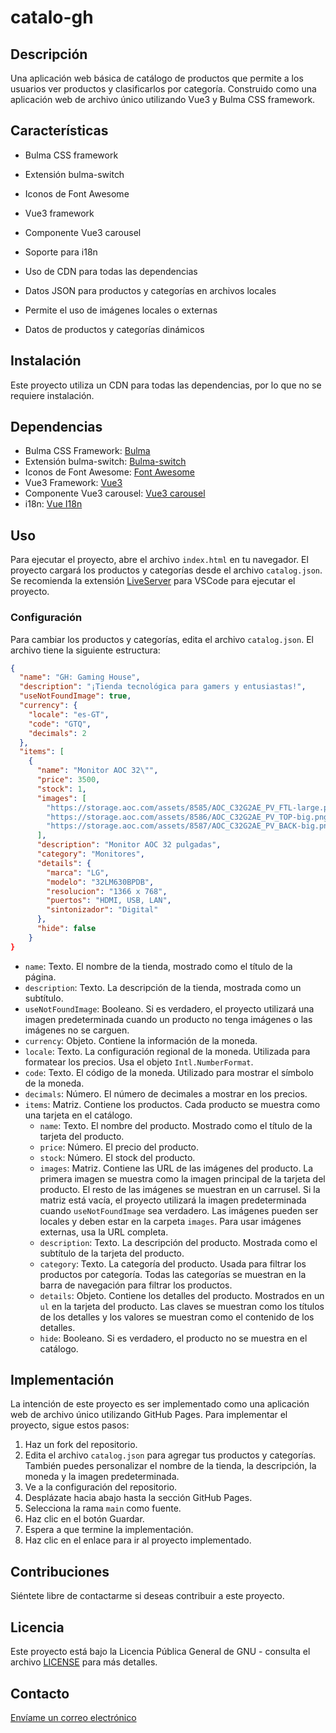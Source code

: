 # catalo-gh

## Descripción

Una aplicación web básica de catálogo de productos que permite a los usuarios ver productos y clasificarlos por categoría. Construido como una aplicación web de archivo único utilizando Vue3 y Bulma CSS framework.

## Características

- Bulma CSS framework
- Extensión bulma-switch
- Iconos de Font Awesome

- Vue3 framework
- Componente Vue3 carousel
- Soporte para i18n

- Uso de CDN para todas las dependencias

- Datos JSON para productos y categorías en archivos locales
- Permite el uso de imágenes locales o externas
- Datos de productos y categorías dinámicos

## Instalación

Este proyecto utiliza un CDN para todas las dependencias, por lo que no se requiere instalación.

## Dependencias
- Bulma CSS Framework: [Bulma](https://bulma.io/)
- Extensión bulma-switch: [Bulma-switch](https://wikiki.github.io/form/switch/)
- Iconos de Font Awesome: [Font Awesome](https://fontawesome.com/)
- Vue3 Framework: [Vue3](https://vuejs.org/)
- Componente Vue3 carousel: [Vue3 carousel](https://github.com/ismail9k/vue3-carousel)
- i18n: [Vue I18n](https://vue-i18n.intlify.dev/)

## Uso

Para ejecutar el proyecto, abre el archivo `index.html` en tu navegador. El proyecto cargará los productos y categorías desde el archivo `catalog.json`. Se recomienda la extensión [LiveServer](https://github.com/ritwickdey/vscode-live-server) para VSCode para ejecutar el proyecto.

### Configuración

Para cambiar los productos y categorías, edita el archivo `catalog.json`. El archivo tiene la siguiente estructura:

```json
{
  "name": "GH: Gaming House",
  "description": "¡Tienda tecnológica para gamers y entusiastas!",
  "useNotFoundImage": true,
  "currency": {
    "locale": "es-GT",
    "code": "GTQ",
    "decimals": 2
  },
  "items": [
    {
      "name": "Monitor AOC 32\"",
      "price": 3500,
      "stock": 1,
      "images": [
        "https://storage.aoc.com/assets/8585/AOC_C32G2AE_PV_FTL-large.png",
        "https://storage.aoc.com/assets/8586/AOC_C32G2AE_PV_TOP-big.png",
        "https://storage.aoc.com/assets/8587/AOC_C32G2AE_PV_BACK-big.png"
      ],
      "description": "Monitor AOC 32 pulgadas",
      "category": "Monitores",
      "details": {
        "marca": "LG",
        "modelo": "32LM630BPDB",
        "resolucion": "1366 x 768",
        "puertos": "HDMI, USB, LAN",
        "sintonizador": "Digital"
      },
      "hide": false
    }
}
```
- `name`: Texto. El nombre de la tienda, mostrado como el título de la página.
- `description`: Texto. La descripción de la tienda, mostrada como un subtítulo.
- `useNotFoundImage`: Booleano. Si es verdadero, el proyecto utilizará una imagen predeterminada cuando un producto no tenga imágenes o las imágenes no se carguen.
- `currency`: Objeto. Contiene la información de la moneda.
-   `locale`: Texto. La configuración regional de la moneda. Utilizada para formatear los precios. Usa el objeto `Intl.NumberFormat`.
-   `code`: Texto. El código de la moneda. Utilizado para mostrar el símbolo de la moneda.
-   `decimals`: Número. El número de decimales a mostrar en los precios.
- `items`: Matriz. Contiene los productos. Cada producto se muestra como una tarjeta en el catálogo.
    - `name`: Texto. El nombre del producto. Mostrado como el título de la tarjeta del producto.
    - `price`: Número. El precio del producto.
    - `stock`: Número. El stock del producto.
    - `images`: Matriz. Contiene las URL de las imágenes del producto. La primera imagen se muestra como la imagen principal de la tarjeta del producto. El resto de las imágenes se muestran en un carrusel. Si la matriz está vacía, el proyecto utilizará la imagen predeterminada cuando `useNotFoundImage` sea verdadero. Las imágenes pueden ser locales y deben estar en la carpeta `images`. Para usar imágenes externas, usa la URL completa.
    - `description`: Texto. La descripción del producto. Mostrada como el subtítulo de la tarjeta del producto.
    - `category`: Texto. La categoría del producto. Usada para filtrar los productos por categoría. Todas las categorías se muestran en la barra de navegación para filtrar los productos.
    - `details`: Objeto. Contiene los detalles del producto. Mostrados en un `ul` en la tarjeta del producto. Las claves se muestran como los títulos de los detalles y los valores se muestran como el contenido de los detalles.
    - `hide`: Booleano. Si es verdadero, el producto no se muestra en el catálogo.

## Implementación
La intención de este proyecto es ser implementado como una aplicación web de archivo único utilizando GitHub Pages. Para implementar el proyecto, sigue estos pasos:
1. Haz un fork del repositorio.
1. Edita el archivo `catalog.json` para agregar tus productos y categorías. También puedes personalizar el nombre de la tienda, la descripción, la moneda y la imagen predeterminada.
1. Ve a la configuración del repositorio.
1. Desplázate hacia abajo hasta la sección GitHub Pages.
1. Selecciona la rama `main` como fuente.
1. Haz clic en el botón Guardar.
1. Espera a que termine la implementación.
1. Haz clic en el enlace para ir al proyecto implementado.

## Contribuciones

Siéntete libre de contactarme si deseas contribuir a este proyecto.

## Licencia

Este proyecto está bajo la Licencia Pública General de GNU - consulta el archivo [LICENSE](LICENSE.md) para más detalles.

## Contacto

[Envíame un correo electrónico](mailto:mau628@mau628.com)